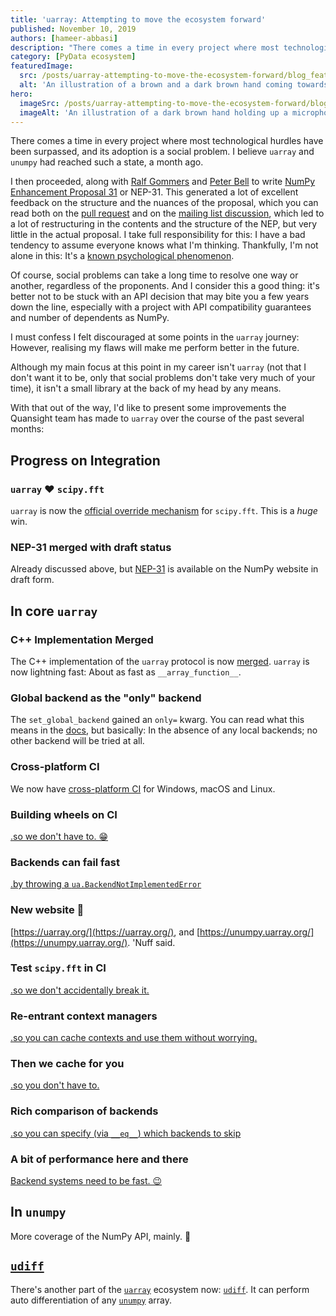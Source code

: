```yaml
---
title: 'uarray: Attempting to move the ecosystem forward'
published: November 10, 2019
authors: [hameer-abbasi]
description: "There comes a time in every project where most technological hurdles have been surpassed, and its adoption is a social problem. I believe uarray and unumpy had reached such a state, a month ago. I'd like to present some improvements the Quansight team has made to uarray over the course of the past several months."
category: [PyData ecosystem]
featuredImage:
  src: /posts/uarray-attempting-to-move-the-ecosystem-forward/blog_feature_var1.png
  alt: 'An illustration of a brown and a dark brown hand coming towards each other to pass a business card with the logo of Quansight Labs.'
hero:
  imageSrc: /posts/uarray-attempting-to-move-the-ecosystem-forward/blog_hero_var2.svg
  imageAlt: 'An illustration of a dark brown hand holding up a microphone, with some graphical elements highlighting the top of the microphone.'
---
```


There comes a time in every project where most technological hurdles have been surpassed, and its adoption is a social problem. I believe `uarray` and `unumpy` had reached such a state, a month ago.

I then proceeded, along with [Ralf Gommers](https://github.com/rgommers) and [Peter Bell](https://github.com/peterbell10) to write [NumPy Enhancement Proposal 31](https://numpy.org/neps/nep-0031-uarray.html) or NEP-31. This generated a lot of excellent feedback on the structure and the nuances of the proposal, which you can read both on the [pull request](https://numpy.org/neps/nep-0031-uarray.html) and on the [mailing list discussion](https://mail.python.org/pipermail/numpy-discussion/2019-September/079961.html), which led to a lot of restructuring in the contents and the structure of the NEP, but very little in the actual proposal. I take full responsibility for this: I have a bad tendency to assume everyone knows what I'm thinking. Thankfully, I'm not alone in this: It's a [known psychological phenomenon](https://en.wikipedia.org/wiki/Curse_of_knowledge).

Of course, social problems can take a long time to resolve one way or another, regardless of the proponents. And I consider this a good thing: it's better not to be stuck with an API decision that may bite you a few years down the line, especially with a project with API compatibility guarantees and number of dependents as NumPy.

I must confess I felt discouraged at some points in the `uarray` journey: However, realising my flaws will make me perform better in the future.

Although my main focus at this point in my career isn't `uarray` (not that I don't want it to be, only that social problems don't take very much of your time), it isn't a small library at the back of my head by any means.

With that out of the way, I'd like to present some improvements the Quansight team has made to `uarray` over the course of the past several months:

## Progress on Integration
### `uarray` ❤️ `scipy.fft`
`uarray` is now the [official override mechanism](https://scipy.github.io/devdocs/reference/fft.html#backend-control) for `scipy.fft`. This is a *huge* win.

### NEP-31 merged with draft status
Already discussed above, but [NEP-31](https://numpy.org/neps/nep-0031-uarray.html) is available on the NumPy website in draft form.

## In core `uarray`
### C++ Implementation Merged
The C++ implementation of the `uarray` protocol is now [merged](https://github.com/Quansight-Labs/uarray/pull/170). `uarray` is now lightning fast: About as fast as `__array_function__`.

### Global backend as the "only" backend
The `set_global_backend` gained an `only=` kwarg. You can read what this means in the [docs](https://uarray.org/en/latest/generated/uarray.set_global_backend.html), but basically: In the absence of any local backends; no other backend will be tried at all.

### Cross-platform CI
We now have [cross-platform CI](https://github.com/Quansight-Labs/uarray/pull/178) for Windows, macOS and Linux.

### Building wheels on CI
[.so we don't have to. 😁](https://github.com/Quansight-Labs/uarray/pull/193)

### Backends can fail fast
[.by throwing a `ua.BackendNotImplementedError`](https://github.com/Quansight-Labs/uarray/pull/199)

### New website 🥳
[https://uarray.org/](https://uarray.org/), and [https://unumpy.uarray.org/](https://unumpy.uarray.org/). 'Nuff said.

### Test `scipy.fft` in CI
[.so we don't accidentally break it.](https://github.com/Quansight-Labs/uarray/commit/ddbdad8bec3c94258e646313bcb20189f103a120)

### Re-entrant context managers
[.so you can cache contexts and use them without worrying.](https://github.com/Quansight-Labs/uarray/pull/207)

### Then we cache for you
[.so you don't have to.](https://github.com/Quansight-Labs/uarray/pull/210)

### Rich comparison of backends
[.so you can specify (via `__eq__`) which backends to skip](https://github.com/Quansight-Labs/uarray/pull/212)

### A bit of performance here and there
[Backend systems need to be fast. 😉](https://github.com/Quansight-Labs/uarray/pull/212)

## In `unumpy`
More coverage of the NumPy API, mainly. 🏃‍

## [`udiff`](https://github.com/Quansight-Labs/udiff)
There's another part of the [`uarray`](https://uarray.org/) ecosystem now: [`udiff`](https://github.com/Quansight-Labs/udiff). It can perform auto differentiation of any [`unumpy`](https://unumpy.uarray.org/) array.
